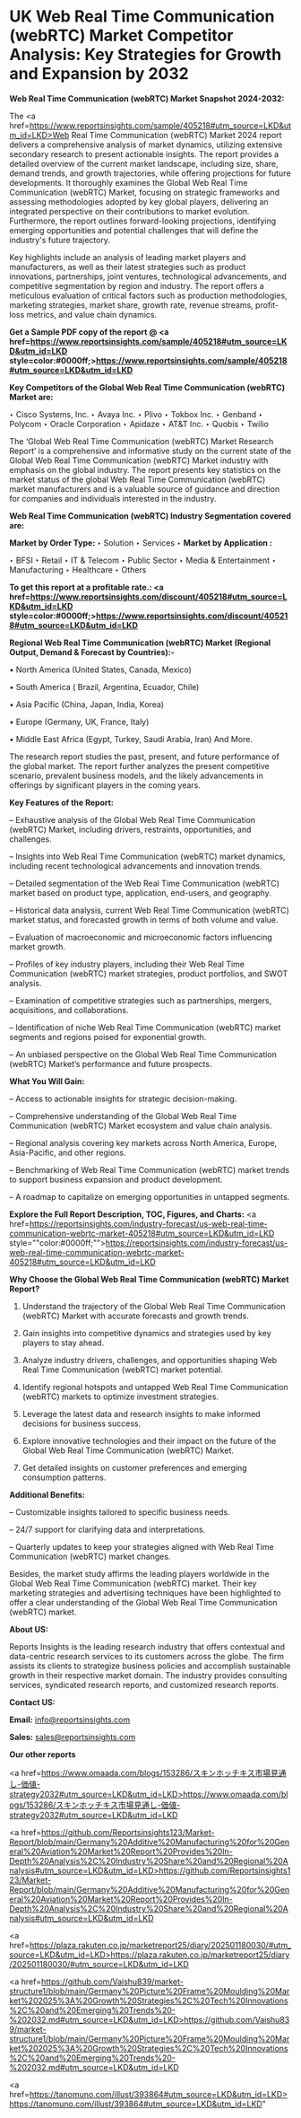 # UK Web Real Time Communication (webRTC) Market Competitor Analysis: Key Strategies for Growth and Expansion by 2032

<strong>Web Real Time Communication (webRTC) Market Snapshot 2024-2032:</strong>

The <a href=https://www.reportsinsights.com/sample/405218#utm_source=LKD&utm_id=LKD>Web Real Time Communication (webRTC) Market 2024 report</a> delivers a comprehensive analysis of market dynamics, utilizing extensive secondary research to present actionable insights. The report provides a detailed overview of the current market landscape, including size, share, demand trends, and growth trajectories, while offering projections for future developments. It thoroughly examines the Global Web Real Time Communication (webRTC) Market, focusing on strategic frameworks and assessing methodologies adopted by key global players, delivering an integrated perspective on their contributions to market evolution. Furthermore, the report outlines forward-looking projections, identifying emerging opportunities and potential challenges that will define the industry's future trajectory.

Key highlights include an analysis of leading market players and manufacturers, as well as their latest strategies such as product innovations, partnerships, joint ventures, technological advancements, and competitive segmentation by region and industry. The report offers a meticulous evaluation of critical factors such as production methodologies, marketing strategies, market share, growth rate, revenue streams, profit-loss metrics, and value chain dynamics.

<strong>Get a Sample PDF copy of the report @ <a href=https://www.reportsinsights.com/sample/405218#utm_source=LKD&utm_id=LKD style=color:#0000ff;>https://www.reportsinsights.com/sample/405218#utm_source=LKD&utm_id=LKD</a></strong>

<strong>Key Competitors of the Global Web Real Time Communication (webRTC) Market are:</strong>

‣ Cisco Systems, Inc.
‣ Avaya Inc.
‣ Plivo
‣ Tokbox Inc.
‣ Genband
‣ Polycom
‣ Oracle Corporation
‣ Apidaze
‣ AT&T Inc.
‣ Quobis
‣ Twilio

The ‘Global Web Real Time Communication (webRTC) Market Research Report’ is a comprehensive and informative study on the current state of the Global Web Real Time Communication (webRTC) Market industry with emphasis on the global industry. The report presents key statistics on the market status of the global Web Real Time Communication (webRTC) market manufacturers and is a valuable source of guidance and direction for companies and individuals interested in the industry.

<strong>Web Real Time Communication (webRTC) Industry Segmentation covered are:</strong>

<strong>Market by Order Type: </strong>
‣ Solution
‣ Services
‣ 
<strong>Market by Application :</strong>

‣ BFSI
‣ Retail
‣ IT & Telecom
‣ Public Sector
‣ Media & Entertainment
‣ Manufacturing
‣ Healthcare
‣ Others

<strong>To get this report at a profitable rate.: <a href=https://www.reportsinsights.com/discount/405218#utm_source=LKD&utm_id=LKD style=color:#0000ff;>https://www.reportsinsights.com/discount/405218#utm_source=LKD&utm_id=LKD</a></strong>

<strong>Regional Web Real Time Communication (webRTC) Market (Regional Output, Demand &amp; Forecast by Countries):-</strong>

• North America (United States, Canada, Mexico)

• South America ( Brazil, Argentina, Ecuador, Chile)

• Asia Pacific (China, Japan, India, Korea)

• Europe (Germany, UK, France, Italy)

• Middle East Africa (Egypt, Turkey, Saudi Arabia, Iran) And More.

The research report studies the past, present, and future performance of the global market. The report further analyzes the present competitive scenario, prevalent business models, and the likely advancements in offerings by significant players in the coming years.

<strong>Key Features of the Report:</strong>

– Exhaustive analysis of the Global Web Real Time Communication (webRTC) Market, including drivers, restraints, opportunities, and challenges.

– Insights into Web Real Time Communication (webRTC) market dynamics, including recent technological advancements and innovation trends.

– Detailed segmentation of the Web Real Time Communication (webRTC) market based on product type, application, end-users, and geography.

– Historical data analysis, current Web Real Time Communication (webRTC) market status, and forecasted growth in terms of both volume and value.

– Evaluation of macroeconomic and microeconomic factors influencing market growth.

– Profiles of key industry players, including their Web Real Time Communication (webRTC) market strategies, product portfolios, and SWOT analysis.

– Examination of competitive strategies such as partnerships, mergers, acquisitions, and collaborations.

– Identification of niche Web Real Time Communication (webRTC) market segments and regions poised for exponential growth.

– An unbiased perspective on the Global Web Real Time Communication (webRTC) Market’s performance and future prospects.

<strong>What You Will Gain:</strong>

– Access to actionable insights for strategic decision-making.

– Comprehensive understanding of the Global Web Real Time Communication (webRTC) Market ecosystem and value chain analysis.

– Regional analysis covering key markets across North America, Europe, Asia-Pacific, and other regions.

– Benchmarking of Web Real Time Communication (webRTC) market trends to support business expansion and product development.

– A roadmap to capitalize on emerging opportunities in untapped segments.

<strong>Explore the Full Report Description, TOC, Figures, and Charts:</strong>
<a href=https://reportsinsights.com/industry-forecast/us-web-real-time-communication-webrtc-market-405218#utm_source=LKD&utm_id=LKD style=""color:#0000ff;"">https://reportsinsights.com/industry-forecast/us-web-real-time-communication-webrtc-market-405218#utm_source=LKD&utm_id=LKD</a>

<strong>Why Choose the Global Web Real Time Communication (webRTC) Market Report?</strong>

1. Understand the trajectory of the Global Web Real Time Communication (webRTC) Market with accurate forecasts and growth trends.

2. Gain insights into competitive dynamics and strategies used by key players to stay ahead.

3. Analyze industry drivers, challenges, and opportunities shaping Web Real Time Communication (webRTC) market potential.

4. Identify regional hotspots and untapped Web Real Time Communication (webRTC) markets to optimize investment strategies.

5. Leverage the latest data and research insights to make informed decisions for business success.

6. Explore innovative technologies and their impact on the future of the Global Web Real Time Communication (webRTC) Market.

7. Get detailed insights on customer preferences and emerging consumption patterns.

<strong>Additional Benefits:</strong>

– Customizable insights tailored to specific business needs.

– 24/7 support for clarifying data and interpretations.

– Quarterly updates to keep your strategies aligned with Web Real Time Communication (webRTC) market changes.

Besides, the market study affirms the leading players worldwide in the Global Web Real Time Communication (webRTC) market. Their key marketing strategies and advertising techniques have been highlighted to offer a clear understanding of the Global Web Real Time Communication (webRTC) market.

<strong><strong>About US</strong>:</strong>

Reports Insights is the leading research industry that offers contextual and data-centric research services to its customers across the globe. The firm assists its clients to strategize business policies and accomplish sustainable growth in their respective market domain. The industry provides consulting services, syndicated research reports, and customized research reports.

<strong>Contact US:</strong>

<p class=><b>Email:</b> <a href=mailto:info@reportsinsights.com>info@reportsinsights.com</a></p>
<p class=><b>Sales:</b> <a href=mailto:sales@reportsinsights.com>sales@reportsinsights.com</a></p>

<strong>Our other reports</strong>

<a href=https://www.omaada.com/blogs/153286/スキンホッチキス市場見通し-価値-strategy2032#utm_source=LKD&utm_id=LKD>https://www.omaada.com/blogs/153286/スキンホッチキス市場見通し-価値-strategy2032#utm_source=LKD&utm_id=LKD</a>

<a href=https://github.com/Reportsinsights123/Market-Report/blob/main/Germany%20Additive%20Manufacturing%20for%20General%20Aviation%20Market%20Report%20Provides%20In-Depth%20Analysis%2C%20Industry%20Share%20and%20Regional%20Analysis#utm_source=LKD&utm_id=LKD>https://github.com/Reportsinsights123/Market-Report/blob/main/Germany%20Additive%20Manufacturing%20for%20General%20Aviation%20Market%20Report%20Provides%20In-Depth%20Analysis%2C%20Industry%20Share%20and%20Regional%20Analysis#utm_source=LKD&utm_id=LKD</a>

<a href=https://plaza.rakuten.co.jp/marketreport25/diary/202501180030/#utm_source=LKD&utm_id=LKD>https://plaza.rakuten.co.jp/marketreport25/diary/202501180030/#utm_source=LKD&utm_id=LKD</a>

<a href=https://github.com/Vaishu839/market-structure1/blob/main/Germany%20Picture%20Frame%20Moulding%20Market%202025%3A%20Growth%20Strategies%2C%20Tech%20Innovations%2C%20and%20Emerging%20Trends%20-%202032.md#utm_source=LKD&utm_id=LKD>https://github.com/Vaishu839/market-structure1/blob/main/Germany%20Picture%20Frame%20Moulding%20Market%202025%3A%20Growth%20Strategies%2C%20Tech%20Innovations%2C%20and%20Emerging%20Trends%20-%202032.md#utm_source=LKD&utm_id=LKD</a>

<a href=https://tanomuno.com/illust/393864#utm_source=LKD&utm_id=LKD>https://tanomuno.com/illust/393864#utm_source=LKD&utm_id=LKD</a>"

